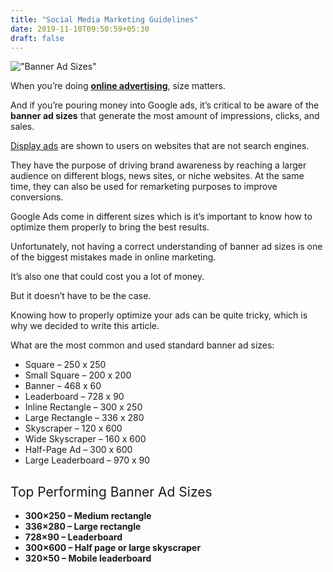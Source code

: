 ```yaml
---
title: "Social Media Marketing Guidelines"
date: 2019-11-10T09:50:59+05:30
draft: false
---
```


!["Banner Ad Sizes"](https://i.ibb.co/Dg09Wsy/standard-banner-sizes.jpg)

<p><span style="font-weight: 400;">When you’re doing <a href="https://www.bannersnack.com/advertisement-maker.html" target="_blank" rel="noopener noreferrer"><strong>online advertising</strong></a>, size matters. </span></p><p><span style="font-weight: 400;">And if you’re pouring money into Google ads, it’s critical to be aware of the </span><b>banner ad sizes</b><span style="font-weight: 400;"> that generate the most amount of impressions, clicks, and sales.</span></p><p><span id="more-399"></span></p><p><a data-mil="399" href="https://blog.bannersnack.com/display-advertising-guide/" target="_blank" rel="noopener noreferrer"><span style="font-weight: 400;">Display ads</span></a><span style="font-weight: 400;"> are shown to users on websites that are not search engines. </span></p><p><span style="font-weight: 400;">They have the purpose of driving brand awareness by reaching a larger audience on different blogs, news sites, or niche websites. At the same time, they can also be used for remarketing purposes to improve conversions.</span></p><p>Google Ads come in different sizes which is it&#8217;s important to know how to optimize them properly to bring the best results.</p><p><span style="font-weight: 400;">Unfortunately, not having a correct understanding of banner ad sizes is one of the biggest mistakes made in online marketing. </span></p><p><span style="font-weight: 400;">It’s also one that could cost you a lot of money.</span></p><p><span style="font-weight: 400;">But it doesn’t have to be the case. </span></p><p><span style="font-weight: 400;">Knowing how to properly optimize your ads can be quite tricky, which is why we decided to write this article. </span></p><p>What are the most common and used standard banner ad sizes:</p><ul><li>Square &#8211; 250 x 250</li><li>Small Square &#8211; 200 x 200</li><li>Banner &#8211; 468 x 60</li><li>Leaderboard &#8211; 728 x 90</li><li>Inline Rectangle &#8211; 300 x 250</li><li>Large Rectangle &#8211; 336 x 280</li><li>Skyscraper &#8211; 120 x 600</li><li>Wide Skyscraper &#8211; 160 x 600</li><li>Half-Page Ad &#8211; 300 x 600</li><li>Large Leaderboard &#8211; 970 x 90</li></ul><h2><span style="font-weight: 400;">Top Performing Banner Ad Sizes</span></h2><ul><li style="font-weight: 400;"><b>300&#215;250</b><b> &#8211; </b><b>Medium rectangle </b></li><li style="font-weight: 400;"><span style="font-weight: 400;"><b>336&#215;280 &#8211; </b></span><b></b><span style="font-weight: 400;"><b>Large rectangle </b></span></li><li style="font-weight: 400;"><b>728&#215;90 &#8211; </b><b></b><b>Leaderboard </b></li><li style="font-weight: 400;"><b>300&#215;600 &#8211; </b><b></b><b>Half page or large skyscraper </b></li><li style="font-weight: 400;"><b>320&#215;50 &#8211; </b><b></b><b>Mobile leaderboard</b></li></ul><h2><span style="font-weight: 400;"><img class="aligncenter wp-image-55067 size-full" src="data:image/svg+xml,%3Csvg%20xmlns='http://www.w3.org/2000/svg'%20viewBox='0%200%201174%205758'%3E%3C/svg%3E" alt="banner ad sizes" width="1174" height="5758" data-lazy-srcset="https://d2ct9xspam8wud.cloudfront.net/blog/2019/05/06173340/top-performing-banner-ad-sizes.jpg 1174w, https://d2ct9xspam8wud.cloudfront.net/blog/2019/05/06173340/top-performing-banner-ad-sizes-768x3767.jpg 768w, https://d2ct9xspam8wud.cloudfront.net/blog/2019/05/06173340/top-performing-banner-ad-sizes-209x1024.jpg 209w, https://d2ct9xspam8wud.cloudfront.net/blog/2019/05/06173340/top-performing-banner-ad-sizes-770x3777.jpg 770w" data-lazy-sizes="(max-width: 1174px) 100vw, 1174px" data-lazy-src="https://d2ct9xspam8wud.cloudfront.net/blog/2019/05/06173340/top-performing-banner-ad-sizes.jpg" /><noscript><img class="aligncenter wp-image-55067 size-full" src="https://d2ct9xspam8wud.cloudfront.net/blog/2019/05/06173340/top-performing-banner-ad-sizes.jpg" alt="banner ad sizes" width="1174" height="5758" srcset="https://d2ct9xspam8wud.cloudfront.net/blog/2019/05/06173340/top-performing-banner-ad-sizes.jpg 1174w, https://d2ct9xspam8wud.cloudfront.net/blog/2019/05/06173340/top-performing-banner-ad-sizes-768x3767.jpg 768w, https://d2ct9xspam8wud.cloudfront.net/blog/2019/05/06173340/top-performing-banner-ad-sizes-209x1024.jpg 209w, https://d2ct9xspam8wud.cloudfront.net/blog/2019/05/06173340/top-performing-banner-ad-sizes-770x3777.jpg 770w" sizes="(max-width: 1174px) 100vw, 1174px" /></noscript></span></h2><p><span style="font-weight: 400;">According to Google</span><span style="font-weight: 400;">, <a href="https://support.google.com/google-ads/answer/7031480?hl=en&amp;ref_topic=3121943">these are the most common ad sizes</a> that you should take into consideration. On top of that, we made a list for you that mentions the top performing banner ad sizes so check them out:</span></p><h3><b>Medium rectangle (</b><b>300&#215;250</b><b>)</b></h3><p><span style="font-weight: 400;">This type of banner ad is the most compact one out all of these options so it doesn’t take up too much space on a web page. It performs well when it’s embedded within text content or when it’s placed at the end of an article. Because of the compact size, advertisers tend to favor it because it’s convenient to display. At the same time, it’s a good option when you’re just getting started with display ads.</span></p><div class="template-img"><div class="img-container"><p><img class="img-fluid aligncenter" src="data:image/svg+xml,%3Csvg%20xmlns='http://www.w3.org/2000/svg'%20viewBox='0%200%20600%20442'%3E%3C/svg%3E" alt="banner ad sizes" width="600" height="442" data-lazy-src="https://d2ct9xspam8wud.cloudfront.net/blog/2019/05/17125551/Banner_300x250-600x442.png" /><noscript><img class="img-fluid aligncenter" src="https://d2ct9xspam8wud.cloudfront.net/blog/2019/05/17125551/Banner_300x250-600x442.png" alt="banner ad sizes" width="600" height="442" /></noscript></p><div class="middle"><a class="btn-lp-forOverlay" href="https://app.bannersnack.com/banner-creator/?new=1&amp;width=300&amp;height=250" target="_blank" rel="noopener noreferrer">Start with this size</a></div></div></div><h3><b>Large rectangle (336&#215;280)</b></h3><p><span style="font-weight: 400;">Even though this banner ad size doesn’t get as many impressions as the first one, it’s still a popular option for advertisers. Since it’s similar to the medium rectangle, it performs best when it’s placed within text content or at the end of a post. Because it’s slightly bigger than the 300×250, it means that you will have more ad inventory.</span></p><div class="template-img"><div class="img-container"><p><img class="img-fluid aligncenter" src="data:image/svg+xml,%3Csvg%20xmlns='http://www.w3.org/2000/svg'%20viewBox='0%200%20600%20442'%3E%3C/svg%3E" alt="banner ad sizes" width="600" height="442" data-lazy-src="https://d2ct9xspam8wud.cloudfront.net/blog/2019/05/17131832/Banner_336x280-600x442.png" /><noscript><img class="img-fluid aligncenter" src="https://d2ct9xspam8wud.cloudfront.net/blog/2019/05/17131832/Banner_336x280-600x442.png" alt="banner ad sizes" width="600" height="442" /></noscript></p><div class="middle"><a class="btn-lp-forOverlay" href="https://app.bannersnack.com/banner-creator/?new=1&amp;width=336&amp;height=280" target="_blank" rel="noopener noreferrer">Start with this size</a></div></div></div><h3><b>Leaderboard (728&#215;90)</b></h3><p><span style="font-weight: 400;">This type of banner ad is called like this because it’s usually displayed noticeably at the top of a web page. If you want to get your ad in front of as many people as possible, then this is a good option to consider. Also, because you get more ad inventory, you can increase your earnings when text and <a href="https://promo.com/tools/image-resizer/" target="_blank" rel="noopener noreferrer">image ads</a> are enabled. Google advises using this banner ad size on forum sites.  </span></p><div class="template-img"><div class="img-container"><p><img class="img-fluid aligncenter" src="data:image/svg+xml,%3Csvg%20xmlns='http://www.w3.org/2000/svg'%20viewBox='0%200%20600%20441'%3E%3C/svg%3E" alt="banner ad sizes" width="600" height="441" data-lazy-src="https://d2ct9xspam8wud.cloudfront.net/blog/2019/05/17131956/Banner_728x90-600x441.png" /><noscript><img class="img-fluid aligncenter" src="https://d2ct9xspam8wud.cloudfront.net/blog/2019/05/17131956/Banner_728x90-600x441.png" alt="banner ad sizes" width="600" height="441" /></noscript></p><div class="middle"><a class="btn-lp-forOverlay" href="https://app.bannersnack.com/banner-creator/?new=1&amp;width=728&amp;height=90" target="_blank" rel="noopener noreferrer">Start with this size</a></div></div></div><h3><b>Half page or large skyscraper (300&#215;600)</b></h3><p><span style="font-weight: 400;">Despite its name, the size of this type of banner ad does not cover half of a page. However, it does take up the most amount of space compared to the other sizes. This means that, as an advertiser, you have a lot more elbow room to get your message noticed. But this comes with the pressure of needing to create stunning visuals that draw people in and getting them to click on your banner ad.</span></p><div class="template-img"><div class="img-container"><p><img class="img-fluid aligncenter" src="data:image/svg+xml,%3Csvg%20xmlns='http://www.w3.org/2000/svg'%20viewBox='0%200%20600%20441'%3E%3C/svg%3E" alt="banner ad sizes" width="600" height="441" data-lazy-src="https://d2ct9xspam8wud.cloudfront.net/blog/2019/05/17114822/Banner_300x600-600x441.png" /><noscript><img class="img-fluid aligncenter" src="https://d2ct9xspam8wud.cloudfront.net/blog/2019/05/17114822/Banner_300x600-600x441.png" alt="banner ad sizes" width="600" height="441" /></noscript></p><div class="middle"><a class="btn-lp-forOverlay" href="https://app.bannersnack.com/banner-creator/?new=1&amp;width=300&amp;height=600" target="_blank" rel="noopener noreferrer">Start with this size</a></div></div></div><h3><b>Mobile leaderboard (320&#215;50)</b></h3><p><span style="font-weight: 400;">As you can tell from the name, this ad format is optimized for mobile devices. Even though it’s one of the smallest ad sizes available, it should definitely be used as a way to maximize impressions and improve CTRs on mobile.</span></p><p>&nbsp;</p><div class="template-img"><div class="img-container"><p><img class="img-fluid aligncenter" src="data:image/svg+xml,%3Csvg%20xmlns='http://www.w3.org/2000/svg'%20viewBox='0%200%20600%20442'%3E%3C/svg%3E" alt="banner ad sizes" width="600" height="442" data-lazy-src="https://d2ct9xspam8wud.cloudfront.net/blog/2019/05/17115319/320x50-05-600x442.png" /><noscript><img class="img-fluid aligncenter" src="https://d2ct9xspam8wud.cloudfront.net/blog/2019/05/17115319/320x50-05-600x442.png" alt="banner ad sizes" width="600" height="442" /></noscript></p><div class="middle"><a class="btn-lp-forOverlay" href="https://app.bannersnack.com/banner-creator/?new=1&amp;width=320&amp;height=50" target="_blank" rel="noopener noreferrer">Start with this size</a></div></div></div><h2><span style="font-weight: 400;">Why Google Ads Dimensions Are Important</span></h2><p><span style="font-weight: 400;">The dimensions of display ads have been developed for different purposes and use cases. </span></p><p><span style="font-weight: 400;">Essentially, the size of a banner ad can impact how a user sees it, or even if they notice it. </span></p><p><span style="font-weight: 400;">Despite the fact that the differences in sizes are not that major, they can make a huge difference in proving their effectiveness. </span></p><p><span style="font-weight: 400;">In the end, your goal is not just for people to see your ad, but rather to get them to click on it and then convert the leads into customers. </span></p><p><span style="font-weight: 400;">This is where </span><a data-mil="399" href="https://blog.bannersnack.com/best-file-formats-for-display-ads/" target="_blank" rel="noopener noreferrer"><span style="font-weight: 400;">banner ad sizes</span></a><span style="font-weight: 400;"> come in handy. </span></p><p><span style="font-weight: 400;">As an advertiser, you want to pick the right banner size ad so you can maximize your campaign reach. </span></p><p><span style="font-weight: 400;">Luckily, we can give you a starting point in this article. This means that you will be able to focus on creating visuals that can bring you results. </span></p><p><span style="font-weight: 400;">However, keep in mind that a specific banner size doesn’t guarantee the success of an ad campaign but it’s definitely something to start with. </span></p><h2><span style="font-weight: 400;">Conclusion</span></h2><p><span style="font-weight: 400;">These top-performing sizes represent only the first stepping stone in banner ad creation.</span></p><p><span style="font-weight: 400;">The other aspects you should consider are: </span></p><ul><li><strong>The copy you use on the banners; </strong></li><li><strong>The colors; </strong></li><li><strong>The CTA;</strong></li><li><strong>The design.</strong></li></ul><p><span style="font-weight: 400;">To get started with display advertising, just consider these five sizes first and go from there. Do a few different A/B tests to figure out which size works best for the audience you’re targeting.     </span></p><p>Let me know down in the comments which best practices you use when doing banner ad design.</p>